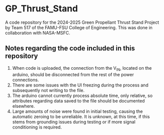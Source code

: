 # GP_Thrust_Stand
A code repository for the 2024-2025 Green Propellant Thrust Stand Project by Team 517 of the FAMU-FSU College of Engineering. This was done in collaboration with NASA-MSFC.

## Notes regarding the code included in this repository

<ol>
  <li>When code is uploaded, the connection from the V<sub>IN</sub>, located on the arduino, should be disconnected from the rest of the power connections.</li>
  <li>There are some issues with the UI freezing during the process and subsequently not writing to the file.</li>
  <li>The arduino cannot currently process absolute time, only relative, so attributes regarding data saved to the file should be documented elsewhere.</li>
  <li>Large amounts of noise were found in initial testing, causing the automatic zeroing to be unreliable. It is unknown, at this time, if this stems from grounding issues during testing or if more signal conditioning is required.</li>
</ol>
